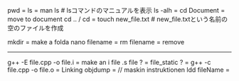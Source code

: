 pwd = 
ls = 
man ls  # lsコマンドのマニュアルを表示
ls -alh = 
cd Document = move to document
cd .. / cd = 
touch new_file.txt  # new_file.txtという名前の空のファイルを作成

mkdir = make a folda
nano filename =
rm filename = remove
________________________________

g++ -E file.cpp -o file.i = make an i file
.s file ? = 
file_static ?  = 
g++ -c file.cpp -o file.o = Linking
objdump =  // maskin instruktionen
ldd fileName = 


